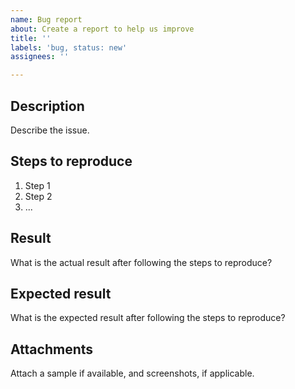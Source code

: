 ```yaml
---
name: Bug report
about: Create a report to help us improve
title: ''
labels: 'bug, status: new'
assignees: ''

---
```


## Description  
Describe the issue.

## Steps to reproduce  

1. Step 1
2. Step 2
3. ...

## Result  
What is the actual result after following the steps to reproduce?

## Expected result  
What is the expected result after following the steps to reproduce?


## Attachments  
Attach a sample if available, and screenshots, if applicable.
